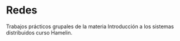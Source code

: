 # Redes

Trabajos prácticos grupales de la materia Introducción a los sistemas distribuidos curso Hamelin.
